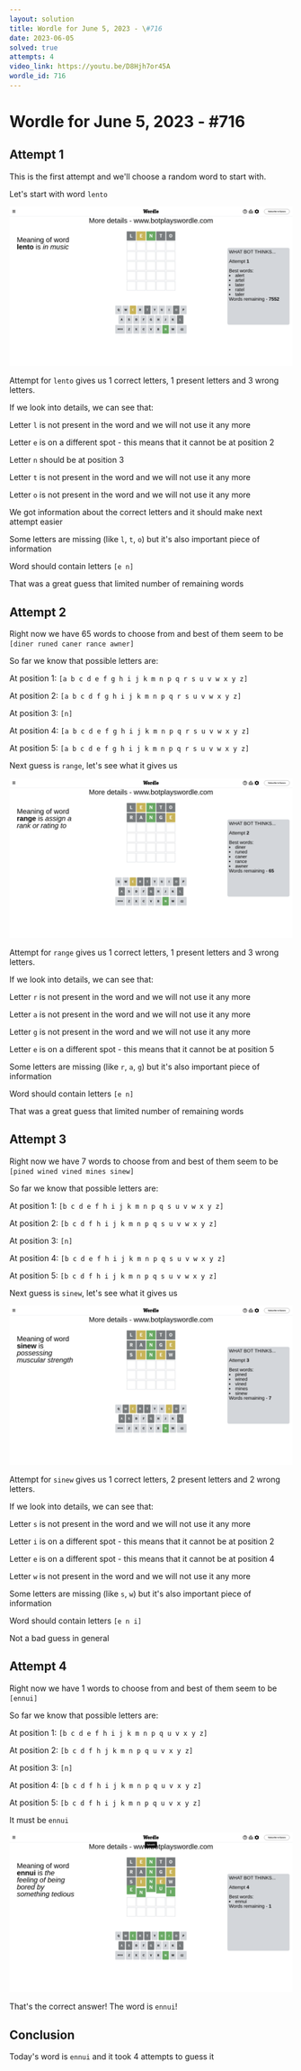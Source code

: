 ```yaml
---
layout: solution
title: Wordle for June 5, 2023 - \#716
date: 2023-06-05
solved: true
attempts: 4
video_link: https://youtu.be/D8Hjh7or45A
wordle_id: 716
---
```


# Wordle for June 5, 2023 - \#716

## Attempt 1

This is the first attempt and we'll choose a random word to start with.

Let's start with word `lento`

![Attempt 1](2023-06-05/attempt-1.png)

Attempt for `lento` gives us 1 correct letters, 1 present letters and 3 wrong letters.

If we look into details, we can see that:

Letter `l` is not present in the word and we will not use it any more

Letter `e` is on a different spot - this means that it cannot be at position 2

Letter `n` should be at position 3

Letter `t` is not present in the word and we will not use it any more

Letter `o` is not present in the word and we will not use it any more

We got information about the correct letters and it should make next attempt easier

Some letters are missing (like `l`, `t`, `o`) but it's also important piece of information

Word should contain letters `[e n]`

That was a great guess that limited number of remaining words



## Attempt 2

Right now we have 65 words to choose from and best of them seem to be `[diner runed caner rance awner]`

So far we know that possible letters are:

At position 1: `[a b c d e f g h i j k m n p q r s u v w x y z]`

At position 2: `[a b c d f g h i j k m n p q r s u v w x y z]`

At position 3: `[n]`

At position 4: `[a b c d e f g h i j k m n p q r s u v w x y z]`

At position 5: `[a b c d e f g h i j k m n p q r s u v w x y z]`

Next guess is `range`, let's see what it gives us

![Attempt 2](2023-06-05/attempt-2.png)

Attempt for `range` gives us 1 correct letters, 1 present letters and 3 wrong letters.

If we look into details, we can see that:

Letter `r` is not present in the word and we will not use it any more

Letter `a` is not present in the word and we will not use it any more

Letter `g` is not present in the word and we will not use it any more

Letter `e` is on a different spot - this means that it cannot be at position 5

Some letters are missing (like `r`, `a`, `g`) but it's also important piece of information

Word should contain letters `[e n]`

That was a great guess that limited number of remaining words



## Attempt 3

Right now we have 7 words to choose from and best of them seem to be `[pined wined vined mines sinew]`

So far we know that possible letters are:

At position 1: `[b c d e f h i j k m n p q s u v w x y z]`

At position 2: `[b c d f h i j k m n p q s u v w x y z]`

At position 3: `[n]`

At position 4: `[b c d e f h i j k m n p q s u v w x y z]`

At position 5: `[b c d f h i j k m n p q s u v w x y z]`

Next guess is `sinew`, let's see what it gives us

![Attempt 3](2023-06-05/attempt-3.png)

Attempt for `sinew` gives us 1 correct letters, 2 present letters and 2 wrong letters.

If we look into details, we can see that:

Letter `s` is not present in the word and we will not use it any more

Letter `i` is on a different spot - this means that it cannot be at position 2

Letter `e` is on a different spot - this means that it cannot be at position 4

Letter `w` is not present in the word and we will not use it any more

Some letters are missing (like `s`, `w`) but it's also important piece of information

Word should contain letters `[e n i]`

Not a bad guess in general



## Attempt 4

Right now we have 1 words to choose from and best of them seem to be `[ennui]`

So far we know that possible letters are:

At position 1: `[b c d e f h i j k m n p q u v x y z]`

At position 2: `[b c d f h j k m n p q u v x y z]`

At position 3: `[n]`

At position 4: `[b c d f h i j k m n p q u v x y z]`

At position 5: `[b c d f h i j k m n p q u v x y z]`

It must be `ennui`

![Attempt 4](2023-06-05/attempt-4.png)

That's the correct answer! The word is `ennui`!

## Conclusion

Today's word is `ennui` and it took 4 attempts to guess it


